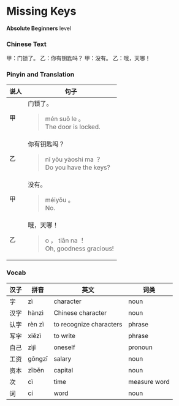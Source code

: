 # Missing Keys
**Absolute Beginners** level
### Chinese Text
甲：门锁了。
乙：你有钥匙吗？
甲：没有。
乙：哦，天哪！

### Pinyin and Translation
|说人|句子|
|----|----|
|甲|门锁了。<blockquote>mén suǒ le 。<br />The door is locked.</blockquote>|
|乙|你有钥匙吗？<blockquote>nǐ yǒu yàoshi ma ？<br />Do you have the keys?</blockquote>|
|甲|没有。<blockquote>méiyǒu 。<br />No.</blockquote>|
|乙|哦，天哪！<blockquote>o ， tiān na ！<br />Oh, goodness gracious!</blockquote>|
### Vocab
|汉子|拼音|英文|词类|
|----|----|----|----|
|字|zì|character|noun|
|汉字|hànzì|Chinese character|noun|
|认字|rèn zì|to recognize characters|phrase|
|写字|xiězì|to write|phrase|
|自己|zìjǐ|oneself|pronoun|
|工资|gōngzī|salary|noun|
|资本|zīběn|capital|noun|
|次|cì|time|measure word|
|词|cí|word|noun|